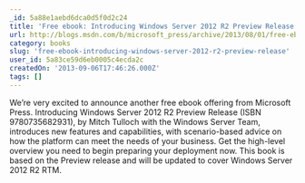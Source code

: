 ```yaml
---
_id: 5a88e1aebd6dca0d5f0d2c24
title: 'Free ebook: Introducing Windows Server 2012 R2 Preview Release'
url: http://blogs.msdn.com/b/microsoft_press/archive/2013/08/01/free-ebook-introducing-windows-server-2012-r2-preview-release.aspx?loc=zTS1z&prod=zWSz&tech=zOttechz&prog=zPressz&type=zDLz&media=zBKz&country=zUSz
category: books
slug: 'free-ebook-introducing-windows-server-2012-r2-preview-release'
user_id: 5a83ce59d6eb0005c4ecda2c
createdOn: '2013-09-06T17:46:26.000Z'
tags: []
---
```


We’re very excited to announce another free ebook offering from Microsoft Press. Introducing Windows Server 2012 R2 Preview Release (ISBN 9780735682931), by Mitch Tulloch with the Windows Server Team, introduces new features and capabilities, with scenario-based advice on how the platform can meet the needs of your business. Get the high-level overview you need to begin preparing your deployment now. This book is based on the Preview release and will be updated to cover Windows Server 2012 R2 RTM.
